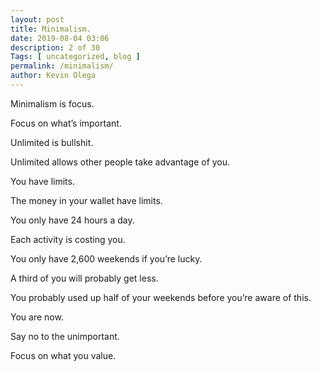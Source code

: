 ```yaml
--- 
layout: post 
title: Minimalism.
date: 2019-08-04 03:06
description: 2 of 30
Tags: [ uncategorized, blog ]
permalink: /minimalism/ 
author: Kevin Olega 
--- 
```

Minimalism is focus.

Focus on what’s important.

Unlimited is bullshit.

Unlimited allows other people take advantage of you.

You have limits. 

The money in your wallet have limits.

You only have 24 hours a day.

Each activity is costing you.

You only have 2,600 weekends if you’re lucky. 

A third of you will probably get less.

You probably used up half of your weekends before you’re aware of this.

You are now.

Say no to the unimportant.

Focus on what you value.